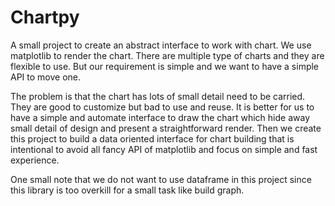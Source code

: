 # Chartpy

A small project to create an abstract interface to work with chart.
We use matplotlib to render the chart.
There are multiple type of charts and they are flexible to use.
But our requirement is simple and we want to have a simple API to move one.

The problem is that the chart has lots of small detail need to be carried.
They are good to customize but bad to use and reuse.
It is better for us to have a simple and automate interface to draw the chart
which hide away small detail of design and present a straightforward render.
Then we create this project to build a data oriented interface for chart building
that is intentional to avoid all fancy API of matplotlib
and focus on simple and fast experience.

One small note that we do not want to use dataframe in this project
since this library is too overkill for a small task like build graph.
